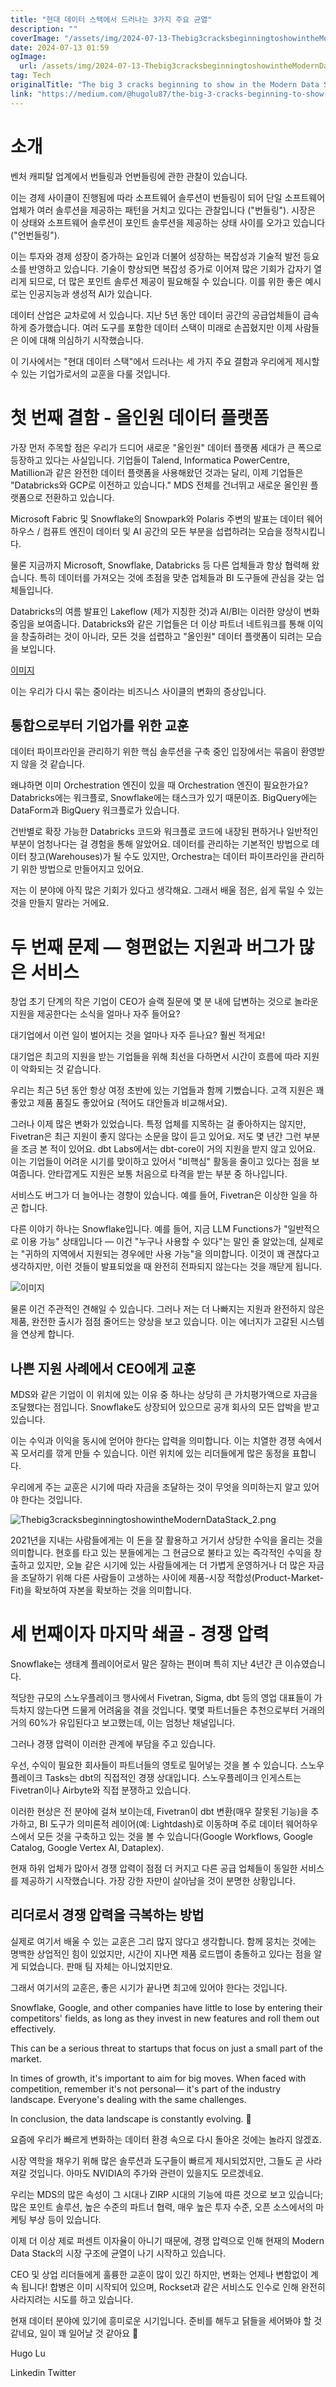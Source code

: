 ```yaml
---
title: "현대 데이터 스택에서 드러나는 3가지 주요 균열"
description: ""
coverImage: "/assets/img/2024-07-13-Thebig3cracksbeginningtoshowintheModernDataStack_0.png"
date: 2024-07-13 01:59
ogImage: 
  url: /assets/img/2024-07-13-Thebig3cracksbeginningtoshowintheModernDataStack_0.png
tag: Tech
originalTitle: "The big 3 cracks beginning to show in the Modern Data Stack"
link: "https://medium.com/@hugolu87/the-big-3-cracks-beginning-to-show-in-the-modern-data-stack-d4394ff7f6aa"
---
```



# 소개

벤처 캐피탈 업계에서 번들링과 언번들링에 관한 관찰이 있습니다.

이는 경제 사이클이 진행됨에 따라 소프트웨어 솔루션이 번들링이 되어 단일 소프트웨어 업체가 여러 솔루션을 제공하는 패턴을 거치고 있다는 관찰입니다 ("번들링"). 시장은 이 상태와 소프트웨어 솔루션이 포인트 솔루션을 제공하는 상태 사이를 오가고 있습니다 ("언번들링").

이는 투자와 경제 성장이 증가하는 요인과 더불어 성장하는 복잡성과 기술적 발전 등요소를 반영하고 있습니다. 기술이 향상되면 복잡성 증가로 이어져 많은 기회가 갑자기 열리게 되므로, 더 많은 포인트 솔루션 제공이 필요해질 수 있습니다. 이를 위한 좋은 예시로는 인공지능과 생성적 AI가 있습니다.

<div class="content-ad"></div>

데이터 산업은 교차로에 서 있습니다. 지난 5년 동안 데이터 공간의 공급업체들이 급속하게 증가했습니다. 여러 도구를 포함한 데이터 스택이 미래로 손꼽혔지만 이제 사람들은 이에 대해 의심하기 시작했습니다.

이 기사에서는 "현대 데이터 스택"에서 드러나는 세 가지 주요 결함과 우리에게 제시할 수 있는 기업가로서의 교훈을 다룰 것입니다.

# 첫 번째 결함 - 올인원 데이터 플랫폼

가장 먼저 주목할 점은 우리가 드디어 새로운 "올인원" 데이터 플랫폼 세대가 큰 폭으로 등장하고 있다는 사실입니다. 기업들이 Talend, Informatica PowerCentre, Matillion과 같은 완전한 데이터 플랫폼을 사용해왔던 것과는 달리, 이제 기업들은 "Databricks와 GCP로 이전하고 있습니다." MDS 전체를 건너뛰고 새로운 올인원 플랫폼으로 전환하고 있습니다.

<div class="content-ad"></div>

Microsoft Fabric 및 Snowflake의 Snowpark와 Polaris 주변의 발표는 데이터 웨어하우스 / 컴퓨트 엔진이 데이터 및 AI 공간의 모든 부분을 섭렵하려는 모습을 정착시킵니다.

물론 지금까지 Microsoft, Snowflake, Databricks 등 다른 업체들과 항상 협력해 왔습니다. 특히 데이터를 가져오는 것에 초점을 맞춘 업체들과 BI 도구들에 관심을 갖는 업체들입니다.

Databricks의 여름 발표인 Lakeflow (제가 지칭한 것)과 AI/BI는 이러한 양상이 변화 중임을 보여줍니다. Databricks와 같은 기업들은 더 이상 파트너 네트워크를 통해 이익을 창출하려는 것이 아니라, 모든 것을 섭렵하고 "올인원" 데이터 플랫폼이 되려는 모습을 보입니다.

[이미지](/assets/img/2024-07-13-Thebig3cracksbeginningtoshowintheModernDataStack_0.png)

<div class="content-ad"></div>

이는 우리가 다시 묶는 중이라는 비즈니스 사이클의 변화의 증상입니다.

## 통합으로부터 기업가를 위한 교훈

데이터 파이프라인을 관리하기 위한 핵심 솔루션을 구축 중인 입장에서는 묶음이 환영받지 않을 것 같습니다.

왜냐하면 이미 Orchestration 엔진이 있을 때 Orchestration 엔진이 필요한가요? Databricks에는 워크플로, Snowflake에는 태스크가 있기 때문이죠. BigQuery에는 DataForm과 BigQuery 워크플로가 있습니다.

<div class="content-ad"></div>

건반별로 확장 가능한 Databricks 코드와 워크플로 코드에 내장된 편하거나 일반적인 부분이 엄청나다는 걸 경험을 통해 알았어요. 데이터를 관리하는 기본적인 방법으로 데이터 창고(Warehouses)가 될 수도 있지만, Orchestra는 데이터 파이프라인을 관리하기 위한 방법으로 만들어지고 있어요.

저는 이 분야에 아직 많은 기회가 있다고 생각해요. 그래서 배울 점은, 쉽게 묶일 수 있는 것을 만들지 말라는 거에요.

# 두 번째 문제 — 형편없는 지원과 버그가 많은 서비스

창업 초기 단계의 작은 기업이 CEO가 슬랙 질문에 몇 분 내에 답변하는 것으로 놀라운 지원을 제공한다는 소식을 얼마나 자주 들어요?

<div class="content-ad"></div>

대기업에서 이런 일이 벌어지는 것을 얼마나 자주 듣나요? 훨씬 적게요!

대기업은 최고의 지원을 받는 기업들을 위해 최선을 다하면서 시간이 흐름에 따라 지원이 악화되는 것 같습니다.

우리는 최근 5년 동안 항상 여정 초반에 있는 기업들과 함께 기뻤습니다. 고객 지원은 꽤 좋았고 제품 품질도 좋았어요 (적어도 대안들과 비교해서요).

그러나 이제 많은 변화가 있었습니다. 특정 업체를 지목하는 걸 좋아하지는 않지만, Fivetran은 최근 지원이 좋지 않다는 소문을 많이 듣고 있어요. 저도 몇 년간 그런 부분을 조금 본 적이 있어요. dbt Labs에서는 dbt-core이 거의 지원을 받지 않고 있어요. 이는 기업들이 어려운 시기를 맞이하고 있어서 "비핵심" 활동을 줄이고 있다는 점을 보여줍니다. 안타깝게도 지원은 보통 처음으로 타격을 받는 부분 중 하나입니다.

<div class="content-ad"></div>

서비스도 버그가 더 늘어나는 경향이 있습니다. 예를 들어, Fivetran은 이상한 일을 하곤 합니다.

다른 이야기 하나는 Snowflake입니다. 예를 들어, 지금 LLM Functions가 "일반적으로 이용 가능" 상태입니다 — 이건 "누구나 사용할 수 있다"는 말인 줄 알았는데, 실제로는 "귀하의 지역에서 지원되는 경우에만 사용 가능"을 의미합니다. 이것이 꽤 괜찮다고 생각하지만, 이런 것들이 발표되었을 때 완전히 전파되지 않는다는 것을 깨닫게 됩니다.

![이미지](/assets/img/2024-07-13-Thebig3cracksbeginningtoshowintheModernDataStack_1.png)

물론 이건 주관적인 견해일 수 있습니다. 그러나 저는 더 나빠지는 지원과 완전하지 않은 제품, 완전한 출시가 점점 줄어드는 양상을 보고 있습니다. 이는 에너지가 고갈된 시스템을 연상케 합니다.

<div class="content-ad"></div>

## 나쁜 지원 사례에서 CEO에게 교훈

MDS와 같은 기업이 이 위치에 있는 이유 중 하나는 상당히 큰 가치평가액으로 자금을 조달했다는 점입니다. Snowflake도 상장되어 있으므로 공개 회사의 모든 압박을 받고 있습니다.

이는 수익과 이익을 동시에 얻어야 한다는 압력을 의미합니다. 이는 치열한 경쟁 속에서 꼭 모서리를 깎게 만들 수 있습니다. 이런 위치에 있는 리더들에게 많은 동정을 표합니다.

우리에게 주는 교훈은 시기에 따라 자금을 조달하는 것이 무엇을 의미하는지 알고 있어야 한다는 것입니다.

<div class="content-ad"></div>

![Thebig3cracksbeginningtoshowintheModernDataStack_2.png](/assets/img/2024-07-13-Thebig3cracksbeginningtoshowintheModernDataStack_2.png)

2021년을 지내는 사람들에게는 이 돈을 잘 활용하고 거기서 상당한 수익을 올리는 것을 의미합니다. 현호를 타고 있는 분들에게는 그 현금으로 불타고 있는 즉각적인 수익을 창출하고 있지만, 오늘 같은 시기에 있는 사람들에게는 더 가볍게 운영하거나 더 많은 자금을 조달하기 위해 다른 사람들이 고생하는 사이에 제품-시장 적합성(Product-Market-Fit)을 확보하여 자본을 확보하는 것을 의미합니다.

# 세 번째이자 마지막 쇄골 - 경쟁 압력

Snowflake는 생태계 플레이어로서 말은 잘하는 편이며 특히 지난 4년간 큰 이슈였습니다.

<div class="content-ad"></div>

적당한 규모의 스노우플레이크 행사에서 Fivetran, Sigma, dbt 등의 영업 대표들이 가득차지 않는다면 드물게 어려움을 겪을 것입니다. 몇몇 파트너들은 추천으로부터 거래의 거의 60%가 유입된다고 보고했는데, 이는 엄청난 채널입니다.

그러나 경쟁 압력이 이러한 관계에 부담을 주고 있습니다.

우선, 수익이 필요한 회사들이 파트너들의 영토로 밀어넣는 것을 볼 수 있습니다. 스노우플레이크 Tasks는 dbt의 직접적인 경쟁 상대입니다. 스노우플레이크 인게스트는 Fivetran이나 Airbyte와 직접 분쟁하고 있습니다.

이러한 현상은 전 분야에 걸쳐 보이는데, Fivetran이 dbt 변환(매우 잘못된 기능)을 추가하고, BI 도구가 의미론적 레이어(예: Lightdash)로 이동하며 주로 데이터 웨어하우스에서 모든 것을 구축하고 있는 것을 볼 수 있습니다(Google Workflows, Google Catalog, Google Vertex AI, Dataplex).

<div class="content-ad"></div>

현재 하위 업체가 많아서 경쟁 압력이 점점 더 커지고 다른 공급 업체들이 동일한 서비스를 제공하기 시작했습니다. 가장 강한 자만이 살아남을 것이 분명한 상황입니다.

## 리더로서 경쟁 압력을 극복하는 방법

실제로 여기서 배울 수 있는 교훈은 그리 많지 않다고 생각합니다. 함께 뭉치는 것에는 명백한 상업적인 힘이 있었지만, 시간이 지나면 제품 로드맵이 충돌하고 있다는 점을 알게 되었습니다. 판매 팀 자체는 아니었지만요.

그래서 여기서의 교훈은, 좋은 시기가 끝나면 최고에 있어야 한다는 것입니다.

<div class="content-ad"></div>

Snowflake, Google, and other companies have little to lose by entering their competitors' fields, as long as they invest in new features and roll them out effectively.

This can be a serious threat to startups that focus on just a small part of the market.

In times of growth, it's important to aim for big moves. When faced with competition, remember it's not personal— it's part of the industry landscape. Everyone's dealing with the same challenges.

In conclusion, the data landscape is constantly evolving. 🚀

<div class="content-ad"></div>

요즘에 우리가 빠르게 변화하는 데이터 환경 속으로 다시 돌아온 것에는 놀라지 않겠죠.

시장 역학을 채우기 위해 많은 솔루션과 도구들이 빠르게 제시되었지만, 그들도 곧 사라져갈 것입니다. 아마도 NVIDIA의 주가와 관련이 있을지도 모르겠네요.

우리는 MDS의 많은 속성이 그 시대나 ZIRP 시대의 기능에 따른 것으로 보고 있습니다; 많은 포인트 솔루션, 높은 수준의 파트너 협력, 매우 높은 투자 수준, 오픈 소스에서의 마케팅 부상 등이 있습니다.

이제 더 이상 제로 퍼센트 이자율이 아니기 때문에, 경쟁 압력으로 인해 현재의 Modern Data Stack의 시장 구조에 균열이 나기 시작하고 있습니다.

<div class="content-ad"></div>

CEO 및 상업 리더들에게 훌륭한 교훈이 많이 있긴 하지만, 변화는 언제나 변함없이 계속 됩니다! 합병은 이미 시작되어 있으며, Rockset과 같은 서비스도 인수로 인해 완전히 사라지려는 시도를 하고 있습니다.

현재 데이터 분야에 있기에 흥미로운 시기입니다. 준비를 해두고 닭들을 세어봐야 할 것 같네요, 일이 꽤 일어날 것 같아요 🐔

Hugo Lu

Linkedin
Twitter